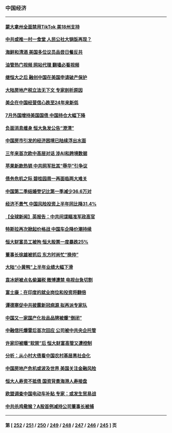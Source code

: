 ### 中国经济
---
#### [蒙大拿州全面禁用TikTok 美18州支持](../../pages/ncid283/n14076876.md?09200045) 
#### [中共或推一村一食堂 人民公社大锅饭再现？](../../pages/ncid283/n14076760.md?09200045) 
#### [海鲜和清酒 美国多位议员品尝日餐反共](../../pages/ncid283/n14076981.md?09200045) 
#### [油管热门视频 网站代理 翻墙必看视频](http://138.2.39.72:81/youtube.html?epic-marker?09200045)
#### [继恒大之后 融创中国在美国申请破产保护](../../pages/ncid283/n14076747.md?09200045) 
#### [大陆房地产税立法无下文 专家剖析原因](../../pages/ncid283/n14076599.md?09200045) 
#### [美企在中国经营信心跌至24年来新低](../../pages/ncid283/n14076684.md?09200045) 
#### [7月外国增持美国国债 中国持仓大幅下降](../../pages/ncid283/n14076524.md?09200045) 
#### [负面消息缠身 恒大急发公告“澄清”](../../pages/ncid283/n14076499.md?09200045) 
#### [中国房市引发的经济困境已陆续浮出水面](../../pages/ncid283/n14076493.md?09200045) 
#### [三年来首次欧中高层对话 涉AI和跨境数据](../../pages/ncid283/n14076480.md?09200045) 
#### [苹果新款热销 中共网军批其“辱华”引争议](../../pages/ncid283/n14075688.md?09200045) 
#### [债务危机之际 碧桂园周一再面临两大难关](../../pages/ncid283/n14076391.md?09200045) 
#### [中国第二季结婚登记比第一季减少36.6万对](../../pages/ncid283/n14076083.md?09200045) 
#### [经济不景气 中国风险投资上半年同比降31.4%](../../pages/ncid283/n14076087.md?09200045) 
#### [【全球新闻】英报告：中共间谍瞄准军政高官](../../pages/ncid283/n14076085.md?09200045) 
#### [特斯拉再次掀起价格战 中国车企降价潮持续](../../pages/ncid283/n14075743.md?09200045) 
#### [恒大财富员工被拘 恒大股票一度暴跌25%](../../pages/ncid283/n14075989.md?09200045) 
#### [董事长徐雄被抓后 东方时尚忙“换帅”](../../pages/ncid283/n14075910.md?09200045) 
#### [大陆“小黄鸭”上半年业绩大幅下滑](../../pages/ncid283/n14075773.md?09200045) 
#### [袁冰妍被点名偷漏税 微博遭禁 电视台急切割](../../pages/ncid283/n14075660.md?09200045) 
#### [富士康：在印度的就业岗位和投资将翻倍](../../pages/ncid283/n14075682.md?09200045) 
#### [谭德塞促中共披露新冠病源 拟再派专家队](../../pages/ncid283/n14075549.md?09200045) 
#### [中国又一家国产化妆品品牌被爆“倒闭”](../../pages/ncid283/n14075246.md?09200045) 
#### [中融信托爆雷后首次回应 公司被中共央企托管](../../pages/ncid283/n14075236.md?09200045) 
#### [许家印被曝“软禁”后 恒大财富高管又遭控制](../../pages/ncid283/n14075227.md?09200045) 
#### [分析：从小村大债看中国农村基层黑社会化](../../pages/ncid283/n14074789.md?09200045) 
#### [中国房地产危机或波及世界 美国关注金融风险](../../pages/ncid283/n14074810.md?09200045) 
#### [恒大人寿资不抵债 国资背景海港人寿接盘](../../pages/ncid283/n14074750.md?09200045) 
#### [欧盟调查中国电动车补贴 专家：或发生贸易战](../../pages/ncid283/n14074587.md?09200045) 
#### [中共杀鸡儆猴？A股首例减持公司董事长被捕](../../pages/ncid283/n14074632.md?09200045) 

---
#### 第 [ [252](./252.md?09200045) / [251](./251.md?09200045) / [250](./250.md?09200045) / [249](./249.md?09200045) / [248](./248.md?09200045) / [247](./247.md?09200045) / [246](./246.md?09200045) / [245](./245.md?09200045) ] 页
